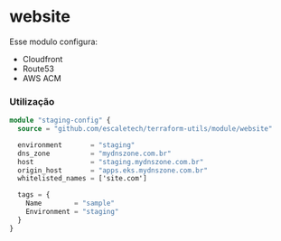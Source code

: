 # website
Esse modulo configura:

- Cloudfront
- Route53
- AWS ACM

### Utilização

```tf
module "staging-config" {
  source = "github.com/escaletech/terraform-utils/module/website"

  environment       = "staging"
  dns_zone          = "mydnszone.com.br"
  host              = "staging.mydnszone.com.br"
  origin_host       = "apps.eks.mydnszone.com.br"
  whitelisted_names = ['site.com']

  tags = {
    Name        = "sample"
    Environment = "staging"
  }
}
```
